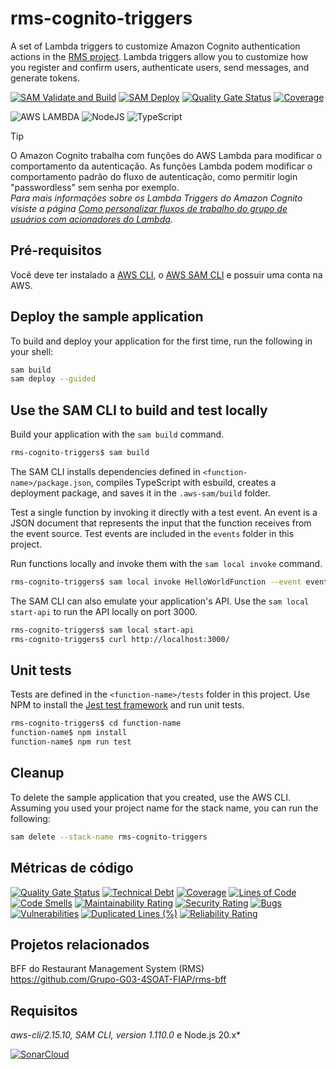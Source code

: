 # rms-cognito-triggers
A set of Lambda triggers to customize Amazon Cognito authentication actions in the [RMS project](https://github.com/Grupo-G03-4SOAT-FIAP/rms-bff). Lambda triggers allow you to customize how you register and confirm users, authenticate users, send messages, and generate tokens.

[![SAM Validate and Build](https://github.com/Grupo-G03-4SOAT-FIAP/rms-cognito-triggers/actions/workflows/sam-validate.yml/badge.svg)](https://github.com/Grupo-G03-4SOAT-FIAP/rms-cognito-triggers/actions/workflows/sam-validate.yml)
[![SAM Deploy](https://github.com/Grupo-G03-4SOAT-FIAP/rms-cognito-triggers/actions/workflows/sam-deploy.yml/badge.svg)](https://github.com/Grupo-G03-4SOAT-FIAP/rms-cognito-triggers/actions/workflows/sam-deploy.yml)
[![Quality Gate Status](https://sonarcloud.io/api/project_badges/measure?project=Grupo-G03-4SOAT-FIAP_rms-cognito-triggers&metric=alert_status)](https://sonarcloud.io/summary/new_code?id=Grupo-G03-4SOAT-FIAP_rms-cognito-triggers)
[![Coverage](https://sonarcloud.io/api/project_badges/measure?project=Grupo-G03-4SOAT-FIAP_rms-cognito-triggers&metric=coverage)](https://sonarcloud.io/summary/new_code?id=Grupo-G03-4SOAT-FIAP_rms-cognito-triggers)

![AWS LAMBDA](https://img.shields.io/badge/AWS%20Lambda-FF9900.svg?style=for-the-badge&logo=AWS-Lambda&logoColor=white)
![NodeJS](https://img.shields.io/badge/node.js-6DA55F?style=for-the-badge&logo=node.js&logoColor=white)
![TypeScript](https://img.shields.io/badge/typescript-%23007ACC.svg?style=for-the-badge&logo=typescript&logoColor=white)

> [!TIP]
> O Amazon Cognito trabalha com funções do AWS Lambda para modificar o comportamento da autenticação. As funções Lambda podem modificar o comportamento padrão do fluxo de autenticação, como permitir login "passwordless" sem senha por exemplo.\
> _Para mais informações sobre os Lambda Triggers do Amazon Cognito visiste a página [Como personalizar fluxos de trabalho do grupo de usuários com acionadores do Lambda](https://docs.aws.amazon.com/pt_br/cognito/latest/developerguide/cognito-user-identity-pools-working-with-aws-lambda-triggers.html)._

## Pré-requisitos

Você deve ter instalado a [AWS CLI](https://docs.aws.amazon.com/cli/latest/userguide/getting-started-install.html), o [AWS SAM CLI](https://docs.aws.amazon.com/serverless-application-model/latest/developerguide/install-sam-cli.html#install-sam-cli-instructions) e possuir uma conta na AWS.

## Deploy the sample application

To build and deploy your application for the first time, run the following in your shell:

```bash
sam build
sam deploy --guided
```

## Use the SAM CLI to build and test locally

Build your application with the `sam build` command.

```bash
rms-cognito-triggers$ sam build
```

The SAM CLI installs dependencies defined in `<function-name>/package.json`, compiles TypeScript with esbuild, creates a deployment package, and saves it in the `.aws-sam/build` folder.

Test a single function by invoking it directly with a test event. An event is a JSON document that represents the input that the function receives from the event source. Test events are included in the `events` folder in this project.

Run functions locally and invoke them with the `sam local invoke` command.

```bash
rms-cognito-triggers$ sam local invoke HelloWorldFunction --event events/event.json
```

The SAM CLI can also emulate your application's API. Use the `sam local start-api` to run the API locally on port 3000.

```bash
rms-cognito-triggers$ sam local start-api
rms-cognito-triggers$ curl http://localhost:3000/
```

## Unit tests

Tests are defined in the `<function-name>/tests` folder in this project. Use NPM to install the [Jest test framework](https://jestjs.io/) and run unit tests.

```bash
rms-cognito-triggers$ cd function-name
function-name$ npm install
function-name$ npm run test
```

## Cleanup

To delete the sample application that you created, use the AWS CLI. Assuming you used your project name for the stack name, you can run the following:

```bash
sam delete --stack-name rms-cognito-triggers
```

## Métricas de código

[![Quality Gate Status](https://sonarcloud.io/api/project_badges/measure?project=Grupo-G03-4SOAT-FIAP_rms-cognito-triggers&metric=alert_status)](https://sonarcloud.io/summary/new_code?id=Grupo-G03-4SOAT-FIAP_rms-cognito-triggers)
[![Technical Debt](https://sonarcloud.io/api/project_badges/measure?project=Grupo-G03-4SOAT-FIAP_rms-cognito-triggers&metric=sqale_index)](https://sonarcloud.io/summary/new_code?id=Grupo-G03-4SOAT-FIAP_rms-cognito-triggers)
[![Coverage](https://sonarcloud.io/api/project_badges/measure?project=Grupo-G03-4SOAT-FIAP_rms-cognito-triggers&metric=coverage)](https://sonarcloud.io/summary/new_code?id=Grupo-G03-4SOAT-FIAP_rms-cognito-triggers)
[![Lines of Code](https://sonarcloud.io/api/project_badges/measure?project=Grupo-G03-4SOAT-FIAP_rms-cognito-triggers&metric=ncloc)](https://sonarcloud.io/summary/new_code?id=Grupo-G03-4SOAT-FIAP_rms-cognito-triggers)
[![Code Smells](https://sonarcloud.io/api/project_badges/measure?project=Grupo-G03-4SOAT-FIAP_rms-cognito-triggers&metric=code_smells)](https://sonarcloud.io/summary/new_code?id=Grupo-G03-4SOAT-FIAP_rms-cognito-triggers)
[![Maintainability Rating](https://sonarcloud.io/api/project_badges/measure?project=Grupo-G03-4SOAT-FIAP_rms-cognito-triggers&metric=sqale_rating)](https://sonarcloud.io/summary/new_code?id=Grupo-G03-4SOAT-FIAP_rms-cognito-triggers)
[![Security Rating](https://sonarcloud.io/api/project_badges/measure?project=Grupo-G03-4SOAT-FIAP_rms-cognito-triggers&metric=security_rating)](https://sonarcloud.io/summary/new_code?id=Grupo-G03-4SOAT-FIAP_rms-cognito-triggers)
[![Bugs](https://sonarcloud.io/api/project_badges/measure?project=Grupo-G03-4SOAT-FIAP_rms-cognito-triggers&metric=bugs)](https://sonarcloud.io/summary/new_code?id=Grupo-G03-4SOAT-FIAP_rms-cognito-triggers)
[![Vulnerabilities](https://sonarcloud.io/api/project_badges/measure?project=Grupo-G03-4SOAT-FIAP_rms-cognito-triggers&metric=vulnerabilities)](https://sonarcloud.io/summary/new_code?id=Grupo-G03-4SOAT-FIAP_rms-cognito-triggers)
[![Duplicated Lines (%)](https://sonarcloud.io/api/project_badges/measure?project=Grupo-G03-4SOAT-FIAP_rms-cognito-triggers&metric=duplicated_lines_density)](https://sonarcloud.io/summary/new_code?id=Grupo-G03-4SOAT-FIAP_rms-cognito-triggers)
[![Reliability Rating](https://sonarcloud.io/api/project_badges/measure?project=Grupo-G03-4SOAT-FIAP_rms-cognito-triggers&metric=reliability_rating)](https://sonarcloud.io/summary/new_code?id=Grupo-G03-4SOAT-FIAP_rms-cognito-triggers)

## Projetos relacionados

BFF do Restaurant Management System (RMS)\
https://github.com/Grupo-G03-4SOAT-FIAP/rms-bff

## Requisitos

*aws-cli/2.15.10, SAM CLI, version 1.110.0* e Node.js 20.x*

[![SonarCloud](https://sonarcloud.io/images/project_badges/sonarcloud-white.svg)](https://sonarcloud.io/summary/new_code?id=Grupo-G03-4SOAT-FIAP_rms-cognito-triggers)
